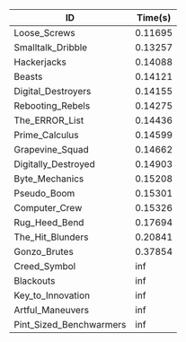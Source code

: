 |ID|Time(s)|
|-|-|
|Loose_Screws|0.11695|
|Smalltalk_Dribble|0.13257|
|Hackerjacks|0.14088|
|Beasts|0.14121|
|Digital_Destroyers|0.14155|
|Rebooting_Rebels|0.14275|
|The_ERROR_List|0.14436|
|Prime_Calculus|0.14599|
|Grapevine_Squad|0.14662|
|Digitally_Destroyed|0.14903|
|Byte_Mechanics|0.15208|
|Pseudo_Boom|0.15301|
|Computer_Crew|0.15326|
|Rug_Heed_Bend|0.17694|
|The_Hit_Blunders|0.20841|
|Gonzo_Brutes|0.37854|
|Creed_Symbol|inf|
|Blackouts|inf|
|Key_to_Innovation|inf|
|Artful_Maneuvers|inf|
|Pint_Sized_Benchwarmers|inf|
